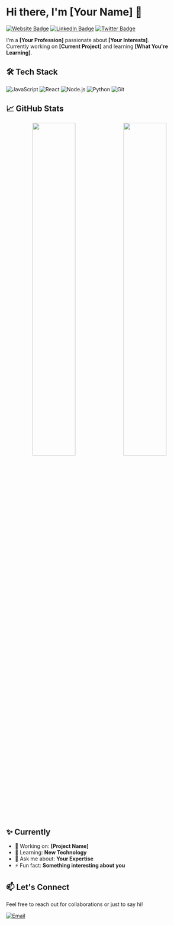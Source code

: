 # Hi there, I'm [Your Name] 👋

[![Website Badge](https://img.shields.io/badge/-Portfolio-FF7139?style=flat&logo=firefox&logoColor=white)](https://your-portfolio.com)
[![LinkedIn Badge](https://img.shields.io/badge/-LinkedIn-0077B5?style=flat&logo=linkedin&logoColor=white)](https://linkedin.com/in/yourprofile)
[![Twitter Badge](https://img.shields.io/badge/-Twitter-1DA1F2?style=flat&logo=twitter&logoColor=white)](https://twitter.com/yourhandle)

I'm a **[Your Profession]** passionate about **[Your Interests]**.  
Currently working on **[Current Project]** and learning **[What You're Learning]**.

## 🛠 Tech Stack

![JavaScript](https://img.shields.io/badge/-JavaScript-F7DF1E?style=flat&logo=javascript&logoColor=black)
![React](https://img.shields.io/badge/-React-61DAFB?style=flat&logo=react&logoColor=black)
![Node.js](https://img.shields.io/badge/-Node.js-339933?style=flat&logo=node.js&logoColor=white)
![Python](https://img.shields.io/badge/-Python-3776AB?style=flat&logo=python&logoColor=white)
![Git](https://img.shields.io/badge/-Git-F05032?style=flat&logo=git&logoColor=white)

## 📈 GitHub Stats

<p align="center">
  <img width="48%" src="https://github-readme-stats.vercel.app/api?username=yourusername&show_icons=true&theme=default" />
  <img width="48%" src="https://github-readme-stats.vercel.app/api/top-langs/?username=yourusername&layout=compact&theme=default" />
</p>

## ✨ Currently

- 🔭 Working on: **[Project Name]**
- 🌱 Learning: **New Technology**
- 💬 Ask me about: **Your Expertise**
- ⚡ Fun fact: **Something interesting about you**

## 📫 Let's Connect

Feel free to reach out for collaborations or just to say hi!

[![Email](https://img.shields.io/badge/-Email-D14836?style=flat&logo=gmail&logoColor=white)](mailto:youremail@example.com)
